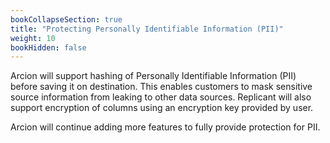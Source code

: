 ```yaml
---
bookCollapseSection: true
title: "Protecting Personally Identifiable Information (PII)"
weight: 10
bookHidden: false
---
```


Arcion will support hashing of Personally Identifiable Information (PII) before saving it on destination. This enables customers to mask sensitive source information from leaking to other data sources. Replicant will also support encryption of columns using an encryption key provided by user.

Arcion will continue adding more features to fully provide protection for PII.
